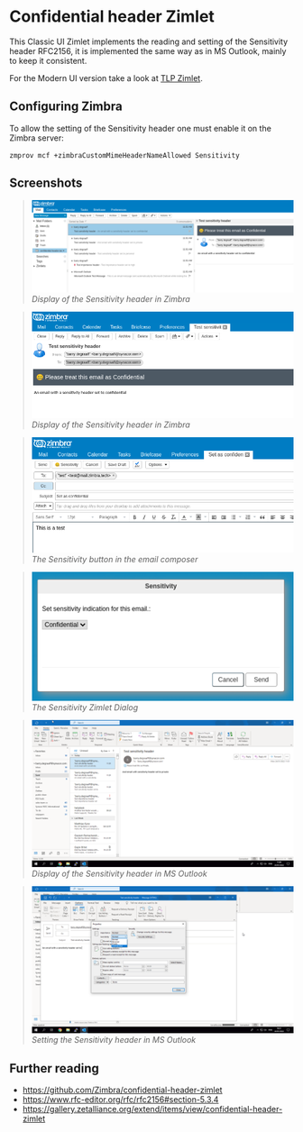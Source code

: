 # Confidential header Zimlet

This Classic UI Zimlet implements the reading and setting of the Sensitivity header RFC2156, it is implemented the same way as in MS Outlook, mainly to keep it consistent.

For the Modern UI version take a look at [TLP Zimlet](https://github.com/Zimbra/zimbra-zimlet-tlp).

## Configuring Zimbra

To allow the setting of the Sensitivity header one must enable it on the Zimbra server:

```
zmprov mcf +zimbraCustomMimeHeaderNameAllowed Sensitivity
```

## Screenshots

> ![](documentation/01-display.png)
*Display of the Sensitivity header in Zimbra*

> ![](documentation/02-display.png)
*Display of the Sensitivity header in Zimbra*

> ![](documentation/03-edit-new-zimbra.png)
*The Sensitivity button in the email composer*

> ![](documentation/04-zimbra-dialog.png)
*The Sensitivity Zimlet Dialog*

> ![](documentation/05-display-outlook.png)
*Display of the Sensitivity header in MS Outlook*

> ![](documentation/06-sending-outlook.png)
*Setting the Sensitivity header in MS Outlook*

## Further reading

- https://github.com/Zimbra/confidential-header-zimlet
- https://www.rfc-editor.org/rfc/rfc2156#section-5.3.4
- https://gallery.zetalliance.org/extend/items/view/confidential-header-zimlet

